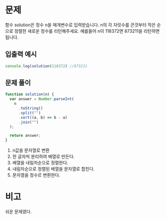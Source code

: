# 문제

함수 solution은 정수 n을 매개변수로 입력받습니다. n의 각 자릿수를 큰것부터 작은 순으로 정렬한 새로운 정수를 리턴해주세요. 예를들어 n이 118372면 873211을 리턴하면 됩니다.

## 입출력 예시

```jsx
console.log(solution(118372) //873211
```

## 문제 풀이

```jsx
function solution(n) {
  var answer = Number.parseInt(
    n
      .toString()
      .split("")
      .sort((a, b) => b - a)
      .join("")
  );

  return answer;
}
```

1.  n값을 문자열로 변환
2.  한 글자씩 분리하여 배열로 만든다.
3.  배열을 내림차순으로 정렬한다.
4.  내림차순으로 정렬된 배열을 문자열로 합친다.
5.  문자열을 정수르 변환한다.

# 비고

쉬운 문제였다.
